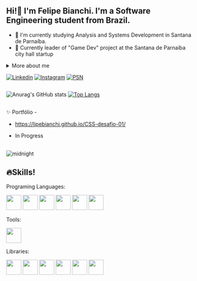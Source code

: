 ## Hi!👋 I'm Felipe Bianchi. I'm a Software Engineering student from Brazil.

* 📔 I'm currently studying Analysis and Systems Development in Santana de Parnaíba.
* 🥇 Currently leader of "Game Dev" project at the Santana de Parnaíba city hall startup

<details>
  <summary>More about me</summary><br>
    - 🌳 I am 20 years old, currently living in Brazil. I have an intermediate level of English and experience with: Python, HTML, CSS, Javascript, Git, Unity and Game Development.
  <br><br>
    - 🎮 I am passionate about games and studying. The style of game I like most is Soulslike, I really like platinum games, doing as much as I can in games! My best area in studies is programming and mathematics, I always study and try to be as connected as possible to new technologies.
</details>


[![Linkedin](https://img.shields.io/badge/LinkedIn-0077B5?style=for-the-badge&logo=linkedin&logoColor=white)](https://www.linkedin.com/in/felipe-mendes-bianchi-76a581258/)
[![Instagram](https://img.shields.io/badge/Instagram-E4405F?style=for-the-badge&logo=instagram&logoColor=white)](https://www.instagram.com/bianchiwho/)
[![PSN](https://img.shields.io/badge/PlayStation-003791?style=for-the-badge&logo=playstation&logoColor=white)](https://www.playstation.com/pt-br/playstation-network/)

##

![Anurag's GitHub stats](https://github-readme-stats.vercel.app/api?username=lipebianchi&show_icons=true&theme=radical)
[![Top Langs](https://github-readme-stats.vercel.app/api/top-langs/?username=lipebianchi&show_icons=true&theme=radical)](https://github.com/anuraghazra/github-readme-stats)

##

✨ Portfólio -

 - https://lipebianchi.github.io/CSS-desafio-01/<br>

 - In Progress<br><br>

![midnight](https://github.com/user-attachments/assets/d9fe2fdd-fd68-48f9-b743-590fbecd6396)


## 🔥Skills!

Programing Languages:

<div style="display: inline-block">
  <img src="https://cdn.jsdelivr.net/gh/devicons/devicon@latest/icons/javascript/javascript-original.svg" width="40px"/>
  <img src="https://cdn.jsdelivr.net/gh/devicons/devicon@latest/icons/html5/html5-original.svg" width="40px"/>
  <img src="https://cdn.jsdelivr.net/gh/devicons/devicon@latest/icons/css3/css3-original.svg" width="40px"/>
  <img src="https://cdn.jsdelivr.net/gh/devicons/devicon@latest/icons/python/python-original.svg" width="40px" />
  <img src="https://cdn.jsdelivr.net/gh/devicons/devicon@latest/icons/c/c-original.svg" width="40px"/>
  <img src="https://cdn.jsdelivr.net/gh/devicons/devicon@latest/icons/csharp/csharp-original.svg" width="40px" />
</div><br>

Tools:

<div style="display: inline-block";>
  <img src="https://cdn.jsdelivr.net/gh/devicons/devicon@latest/icons/vscode/vscode-original.svg" width="40px"/>
</div><br>

Libraries:

<div style="display: inline-block">
  <img src="https://cdn.jsdelivr.net/gh/devicons/devicon@latest/icons/selenium/selenium-original.svg" width="40px"/>
  <img src="https://cdn.jsdelivr.net/gh/devicons/devicon@latest/icons/matplotlib/matplotlib-original.svg" width="40px"/>
  <img src="https://cdn.jsdelivr.net/gh/devicons/devicon@latest/icons/numpy/numpy-original.svg" width="40px"/>
  <img src="https://cdn.jsdelivr.net/gh/devicons/devicon@latest/icons/django/django-plain.svg" width="40px"/>
  <img src="https://cdn.jsdelivr.net/gh/devicons/devicon@latest/icons/flask/flask-original.svg" width="40px"/>
  <img src="https://cdn.jsdelivr.net/gh/devicons/devicon@latest/icons/pandas/pandas-original.svg" width="40px"/>
</div>
